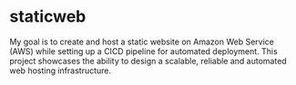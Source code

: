 # staticweb
My goal is to create and host a static website on Amazon Web Service (AWS) while setting up a CICD pipeline for automated deployment. This project showcases the ability to design a scalable, reliable and automated web hosting infrastructure.
